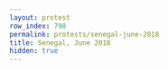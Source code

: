 ```yaml
---
layout: protest
row_index: 798
permalink: protests/senegal-june-2018
title: Senegal, June 2018
hidden: true
---
```

